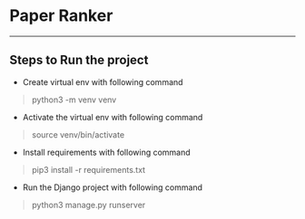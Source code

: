 # Paper Ranker

----

## Steps to Run the project

- Create virtual env with following command
> python3 -m venv venv
- Activate the virtual env with following command
> source venv/bin/activate
- Install requirements with following command
> pip3 install -r requirements.txt
- Run the Django project with following command
> python3 manage.py runserver
